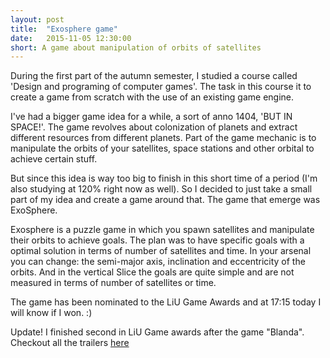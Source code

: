 ```yaml
---
layout: post
title:  "Exosphere game"
date:   2015-11-05 12:30:00
short: A game about manipulation of orbits of satellites
---
```


During the first part of the autumn semester, I studied a course called 
'Design and programing of computer games'. The task in this course it to create
a game from scratch with the use of an existing game engine.

I've had a bigger game idea for a while, a sort of anno 1404, 'BUT IN SPACE!'.
The game revolves about colonization of planets and extract different resources
from different planets. Part of the game mechanic is to manipulate the  orbits 
of your satellites, space stations and other orbital to achieve certain stuff.

But since this idea is way too big to finish in this short time of a period 
(I'm also studying at 120% right now as well). So I decided to just take a small
part of my idea and create a game around that. The game that emerge was ExoSphere.

Exosphere is a puzzle game in which you spawn satellites and manipulate their
orbits to achieve goals. The plan was to have specific goals with a optimal
solution in terms of number of satellites and time. In your arsenal you can
change: the semi-major axis, inclination and eccentricity of the orbits.
And in the vertical Slice the goals are quite simple and are not measured in
terms of number of satellites or time.

The game has been nominated to the LiU Game Awards and at 17:15 today I will know
if I won. :)

Update! I finished second in LiU Game awards after the game "Blanda". Checkout
all the trailers [here](http://www.liuga.se)

